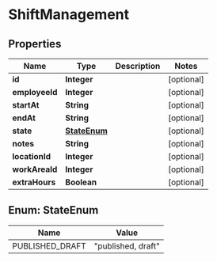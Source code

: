 

# ShiftManagement


## Properties

| Name | Type | Description | Notes |
|------------ | ------------- | ------------- | -------------|
|**id** | **Integer** |  |  [optional] |
|**employeeId** | **Integer** |  |  [optional] |
|**startAt** | **String** |  |  [optional] |
|**endAt** | **String** |  |  [optional] |
|**state** | [**StateEnum**](#StateEnum) |  |  [optional] |
|**notes** | **String** |  |  [optional] |
|**locationId** | **Integer** |  |  [optional] |
|**workAreaId** | **Integer** |  |  [optional] |
|**extraHours** | **Boolean** |  |  [optional] |



## Enum: StateEnum

| Name | Value |
|---- | -----|
| PUBLISHED_DRAFT | &quot;published, draft&quot; |



